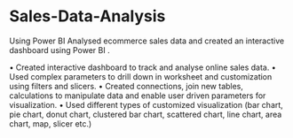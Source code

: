# Sales-Data-Analysis
Using Power BI
Analysed ecommerce sales data and created an interactive dashboard using Power BI .

•	Created interactive dashboard to track and analyse online sales data. 
•	Used complex parameters to drill down in worksheet and customization using filters and slicers. 
•	Created connections, join new tables, calculations to manipulate data and enable user driven parameters for visualization. 
•	Used different types of customized visualization (bar chart, pie chart, donut chart, clustered bar chart, scattered chart, line chart, area chart, map, slicer etc.)
